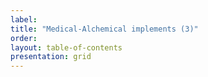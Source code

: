 ```yaml
---
label: 
title: "Medical-Alchemical implements (3)"
order: 
layout: table-of-contents
presentation: grid
---
```

